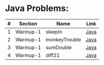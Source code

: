 Java Problems:
==============


| # | Section | Name | Link |
|--------------|--------------------|------------------------|---------------------|
| 1 | Warmup-1 | sleepIn | [Java](Java/001-Warmup-1/001-sleepIn/sleepIn.java) |
| 2 | Warmup-1 | monkeyTrouble | [Java](Java/001-Warmup-1/002-monkeyTrouble/monkeyTrouble.java) |
| 3 | Warmup-1 | sumDouble | [Java](Java/001-Warmup-1/003-sumDouble/sumDouble.java)
| 4 | Warmup-1 | diff21 | [Java](Java/001-Warmup-1/004-diff21/diff21.java)